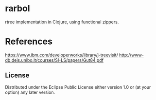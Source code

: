 # rarbol

rtree implementation in Clojure, using functional zippers.

# References

https://www.ibm.com/developerworks/library/j-treevisit/
http://www-db.deis.unibo.it/courses/SI-LS/papers/Gut84.pdf

## License

Distributed under the Eclipse Public License either version 1.0 or (at
your option) any later version.
